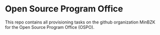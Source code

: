 # Open Source Program Office
This repo contains all provisioning tasks on the github organization MinBZK for the Open Source Program Office (OSPO).
